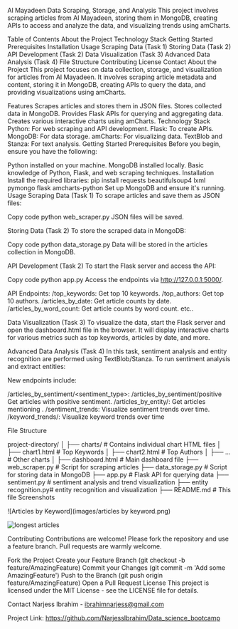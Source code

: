 Al Mayadeen Data Scraping, Storage, and Analysis
This project involves scraping articles from Al Mayadeen, storing them in MongoDB, creating APIs to access and analyze the data, and visualizing trends using amCharts.

Table of Contents
About the Project
Technology Stack
Getting Started
Prerequisites
Installation
Usage
Scraping Data (Task 1)
Storing Data (Task 2)
API Development (Task 2)
Data Visualization (Task 3)
Advanced Data Analysis (Task 4)
File Structure
Contributing
License
Contact
About the Project
This project focuses on data collection, storage, and visualization for articles from Al Mayadeen. It involves scraping article metadata and content, storing it in MongoDB, creating APIs to query the data, and providing visualizations using amCharts.

Features
Scrapes articles and stores them in JSON files.
Stores collected data in MongoDB.
Provides Flask APIs for querying and aggregating data.
Creates various interactive charts using amCharts.
Technology Stack
Python: For web scraping and API development.
Flask: To create APIs.
MongoDB: For data storage.
amCharts: For visualizing data.
TextBlob and Stanza: For text analysis.
Getting Started
Prerequisites
Before you begin, ensure you have the following:

Python installed on your machine.
MongoDB installed locally.
Basic knowledge of Python, Flask, and web scraping techniques.
Installation
Install the required libraries:
pip install requests beautifulsoup4 lxml pymongo flask amcharts-python
Set up MongoDB and ensure it's running.
Usage
Scraping Data (Task 1)
To scrape articles and save them as JSON files:

Copy code
python web_scraper.py
JSON files will be saved.

Storing Data (Task 2)
To store the scraped data in MongoDB:

Copy code
python data_storage.py
Data will be stored in the articles collection in MongoDB.

API Development (Task 2)
To start the Flask server and access the API:

Copy code
python app.py
Access the endpoints via http://127.0.0.1:5000/.

API Endpoints:
/top_keywords: Get top 10 keywords.
/top_authors: Get top 10 authors.
/articles_by_date: Get article counts by date.
/articles_by_word_count: Get article counts by word count.
etc..

Data Visualization (Task 3)
To visualize the data, start the Flask server and open the dashboard.html file in the browser. It will display interactive charts for various metrics such as top keywords, articles by date, and more.

Advanced Data Analysis (Task 4)
In this task, sentiment analysis and entity recognition are performed using TextBlob/Stanza. To run sentiment analysis and extract entities:


New endpoints include:

 /articles_by_sentiment/<sentiment_type>: /articles_by_sentiment/positive Get articles with positive sentiment.
/articles_by_entity/<entity>: Get articles mentioning .
/sentiment_trends: Visualize sentiment trends over time.
/keyword_trends/<keyword>: Visualize keyword trends over time

File Structure

project-directory/
│
├── charts/              # Contains individual chart HTML files
│   ├── chart1.html      # Top Keywords
│   ├── chart2.html      # Top Authors
│   ├── ...              # Other charts
│
├── dashboard.html       # Main dashboard file
├── web_scraper.py       # Script for scraping articles
├── data_storage.py      # Script for storing data in MongoDB
├── app.py               # Flask API for querying data
├── sentiment.py         # sentiment analysis and trend visualization
├── entity recognition.py# entity recognition and visualization
├── README.md            # This file
Screenshots

![Articles by Keyword](images/articles by keyword.png)

![longest articles](https://github.com/user-attachments/assets/99051e74-2ebb-4267-82db-560d42b65335)


Contributing
Contributions are welcome! Please fork the repository and use a feature branch. Pull requests are warmly welcome.

Fork the Project
Create your Feature Branch (git checkout -b feature/AmazingFeature)
Commit your Changes (git commit -m 'Add some AmazingFeature')
Push to the Branch (git push origin feature/AmazingFeature)
Open a Pull Request
License
This project is licensed under the MIT License - see the LICENSE file for details.



Contact
Narjess Ibrahim - ibrahimnarjess@gmail.com

Project Link: https://github.com/NarjessIbrahim/Data_science_bootcamp


